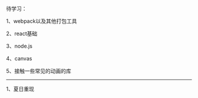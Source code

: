 待学习：

1、webpack以及其他打包工具

2、react基础

3、node.js

4、canvas

5、接触一些常见的动画的库


-------------------
1、夏日重现
